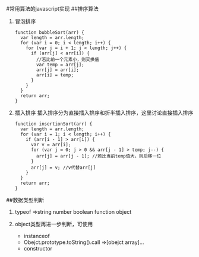 #常用算法的javascript实现
##排序算法
1. 冒泡排序

	```
	function bubbleSort(arr) {
	  var length = arr.length;
	  for (var i = 0; i < length; i++) {
	    for (var j = i + 1; j < length; j++) {
	      if (arr[j] < arr[i]) {
	        //若比前一个元素小，则交换值
	        var temp = arr[j];
	        arr[j] = arr[i];
	        arr[i] = temp;
	      }
	    }
	  }
	  return arr;
	}
	```
2. 插入排序
	插入排序分为直接插入排序和折半插入排序，这里讨论直接插入排序
	
	```
	function insertionSort(arr) {
	  var length = arr.length;
	  for (var i = 1; i < length; i++) {
	    if (arr[i - 1] > arr[i]) {
	      var v = arr[i];
	      for (var j = 0; j > 0 && arr[j - 1] > temp; j--) {
	        arr[j] = arr[j - 1]; //若比当前temp值大，则后移一位
	      }
	      arr[j] = v; //v代替arr[j]
	    }
	  }
	  return arr;
	}
	```

##数据类型判断
1. typeof =>string number boolean function object 
2. object类型再进一步判断，可使用

	- instanceof
	- Obejct.prototype.toString().call =>[obejct array]…
	- constructor

